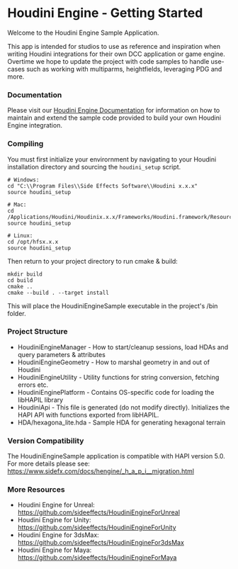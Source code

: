 # Houdini Engine - Getting Started

Welcome to the Houdini Engine Sample Application.

This app is intended for studios to use as reference and inspiration when writing Houdini integrations for their own DCC application or game engine. Overtime we hope to update the project with code samples to handle use-cases such as working with multiparms, heightfields, leveraging PDG and more.

### Documentation

Please visit our [Houdini Engine Documentation](https://www.sidefx.com/docs/hengine/index.html) for information on how to maintain and extend the sample code provided to build your own Houdini Engine integration.

### Compiling

You must first initialize your envirornment by navigating to your Houdini installation directory and sourcing the `houdini_setup` script.

```
# Windows:
cd "C:\\Program Files\\Side Effects Software\\Houdini x.x.x"
source houdini_setup

# Mac:
cd /Applications/Houdini/Houdinix.x.x/Frameworks/Houdini.framework/Resources
source houdini_setup

# Linux:
cd /opt/hfsx.x.x
source houdini_setup
```

Then return to your project directory to run cmake & build:
```
mkdir build
cd build
cmake ..
cmake --build . --target install
```

This will place the HoudiniEngineSample executable in the project's /bin folder.

### Project Structure

* HoudiniEngineManager - How to start/cleanup sessions, load HDAs and query parameters & attributes
* HoudiniEngineGeometry - How to marshal geometry in and out of Houdini
* HoudiniEngineUtility - Utility functions for string conversion, fetching errors etc.
* HoudiniEnginePlatform - Contains OS-specific code for loading the libHAPIL library
* HoudiniApi - This file is generated (do not modify directly). Initializes the HAPI API with functions exported from libHAPIL.
* HDA/hexagona_lite.hda - Sample HDA for generating hexagonal terrain

### Version Compatibility

The HoudiniEngineSample application is compatible with HAPI version 5.0. For more details please see: https://www.sidefx.com/docs/hengine/_h_a_p_i__migration.html

### More Resources

* Houdini Engine for Unreal: https://github.com/sideeffects/HoudiniEngineForUnreal
* Houdini Engine for Unity: https://github.com/sideeffects/HoudiniEngineForUnity
* Houdini Engine for 3dsMax: https://github.com/sideeffects/HoudiniEngineFor3dsMax
* Houdini Engine for Maya: https://github.com/sideeffects/HoudiniEngineForMaya